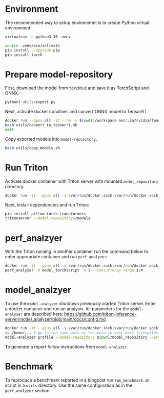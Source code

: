 # Environment

The recommended way to setup environemnt is to create Python
virtual environment.
```bash
virtualenv -p python3.10 .venv
```

```bash
source .venv/bin/activate
pip install --upgrade pip
pip install torch
```

# Prepare model-repository

First, download the model from `torchhub` and save it as TorchScript and ONNX.
```bash
python3 utils/export.py
```

Next, activate docker conatiner and convert ONNX model to TensorRT.
```bash
docker run --gpus all -it --rm -v $(pwd):/workspace nvcr.io/nvidia/tensorrt:22.04-py3
bash utils/convert_to_tensorrt.sh
exit
```

Copy exported models into `model-repository`.
```bash
bash utils/copy_models.sh
```

# Run Triton

Activate docker container with Triton server with mounted `model_repository` directory.

```bash
docker run -it --gpus all -v /var/run/docker.sock:/var/run/docker.sock -v $(pwd)/model_repository:/models --shm-size 1024m --net=host nvcr.io/nvidia/tritonserver:22.04-py3
```

Next, install dependencies and run Triton:

```bash
pip install pillow torch transformers
tritonserver --model-repository=/models
```

# perf_analzyer

With the Triton running in another container run the command below to enter
appropriate container and run `perf_analyzer`:

```bash
docker run -it --gpus all -v /var/run/docker.sock:/var/run/docker.sock -v $(pwd):/workspace --net=host nvcr.io/nvidia/tritonserver:22.04-py3-sdk
perf_analyzer -m model_torchscript -b 1 --concurrency-range 1:4
```

# model_analzyer

To use the `model-analyzer` shutdown previously started Triton server.
Enter a docker container and run an analysis. All parameters for the
`model-analyzer` are described here:
https://github.com/triton-inference-server/model_analyzer/blob/main/docs/config.md.

```bash
docker run -it --gpus all -v /var/run/docker.sock:/var/run/docker.sock -v $(pwd):$(pwd) --shm-size 1024m --net=host nvcr.io/nvidia/tritonserver:22.04-py3-sdk
cd /home/... # go to the same path as You were in your host filesystem
model-analyzer profile --model-repository $(pwd)/model_repository --profile-models model_onnx --triton-launch-mode=docker --output-model-repository-path $(pwd)/output/ -f perf.yaml --override-output-model-repository
```

To generate a report follow instructions from `model-analyzer`.

# Benchmark

To reproduce a benchmark reported in a blogpost run `run_benchmark.sh`
script in a `utils` directory. Use the same configuration as in the
`perf_analyzer` section.

